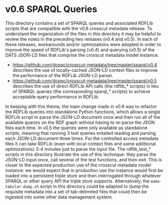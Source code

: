 
# v0.6 SPARQL Queries

This directory contains a set of SPARQL queries and associated RDFLib scripts that are compatible
with the v0.6 crosscut metadata release. To understand the organization of the files in this directory
it may be helpful to review the notes in the preceding two releases (v0.4 and v0.5). In each of these
releases, workarounds and/or optimizations were adopted in order to improve the speed of RDFLib's 
parsing (v0.4) and querying (v0.5) of the DATS JSON-LD files that comprise the crosscut metadata model 
instance:

* https://github.com/dcppc/crosscut-metadata/tree/master/sparql/v0.4 describes the use of locally-cached
JSON-LD context files to improve the performance of the RDFLib JSON-LD parser.
* https://github.com/dcppc/crosscut-metadata/tree/master/sparql/v0.5 describes the use of direct 
RDFLib API calls (the rdflib_* scripts) in lieu of SPARQL queries (the corresponding sparql_* 
scripts) to achieve acceptable query performance in RDFLib.

In keeping with this theme, the main change made in v0.6 was to refactor the RDFLib queries into 
standalone Python functions, which allows a single RDFLib script to parse the JSON-LD document
once and then run all of the available queries on the RDF graph without having to re-parse the
JSON files each time. In v0.5 the queries were only available as standalone scripts, meaning that 
running 3 test queries entailed reading and parsing each JSON-LD document three times. For the 
controlled access metadata files it can take RDFLib (even with local context files and some additional
optimizations) 3-4 minutes just to parse the input file. The rdflib_test_* scripts in this directory
illustrate the use of this technique: they parse the JSON-LD input once, call several of the 
test functions, and then exit. This is closer to the expected production use of the crosscut
metadata model instance: we would expect that in production use the instance would first be loaded 
into a persistent triple store and then interrogated through whatever SPARQL or other query API 
the triple store supports. Alternatively, the `make-tabular-dump.sh` script in this directory could
be adapted to dump the requisite metadata into a set of tab-delimited files that could then be
ingested into some other data management system.
